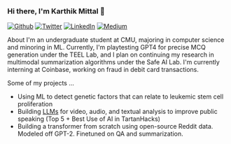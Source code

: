### Hi there, I'm Karthik Mittal 👋 
<p><a 
href="https://github.com/karthikm15" target="_blank"><img alt="Github" 
src="https://img.shields.io/badge/GitHub-%2312100E.svg?&style=for-the-badge&logo=Github&logoColor=white" /></a> <a 
href="https://twitter.com/KarthikMittal3" target="_blank"><img alt="Twitter" 
src="https://img.shields.io/badge/twitter-%2312100E.svg?&style=for-the-badge&logo=twitter&logoColor=blue" /></a> <a 
href="https://www.linkedin.com/in/karthikmittal/" target="_blank"><img alt="LinkedIn"  
src="https://img.shields.io/badge/linkedin-%2312100E.svg?&style=for-the-badge&logo=linkedin&logoColor=blue" /></a> <a 
href="https://karthikmittal.medium.com/" target="_blank"><img alt="Medium" 
src="https://img.shields.io/badge/medium-%2312100E.svg?&style=for-the-badge&logo=medium&logoColor=white" /></a> 
</p> 
 
About
I'm an undergraduate student at CMU, majoring in computer science and minoring in ML. Currently, I'm playtesting GPT4 for precise MCQ generation under the TEEL Lab, and I plan on continuing my research in multimodal summarization algorithms under the Safe AI Lab. I'm currently interning at Coinbase, working on fraud in debit card transactions. 

Some of my projects ...
  - Using ML to detect genetic factors that can relate to leukemic stem cell proliferation
  - Building [LLMs](https://github.com/aaravbajaj012/TartanHacks2024-Saka/tree/main/user-feedback) for video, audio, and textual analysis to improve public speaking (Top 5 + Best Use of AI in TartanHacks)
  - Building a transformer from scratch using open-source Reddit data. Modeled off GPT-2. Finetuned on QA and summarization. 
